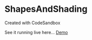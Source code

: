 # ShapesAndShading
Created with CodeSandbox

See it running live here... <a href="http://achey.net/ShapesAndShading/" target="_blank">Demo</a>

